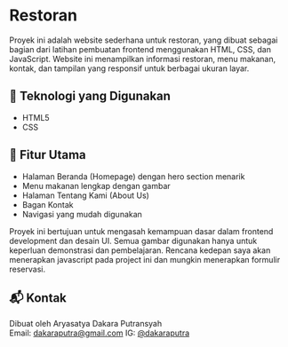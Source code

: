 # Restoran
Proyek ini adalah website sederhana untuk restoran, yang dibuat sebagai bagian dari latihan pembuatan frontend menggunakan HTML, CSS, dan JavaScript. Website ini menampilkan informasi restoran, menu makanan, kontak, dan tampilan yang responsif untuk berbagai ukuran layar.

## 🔧 Teknologi yang Digunakan

- HTML5
- CSS

## 🎯 Fitur Utama

- Halaman Beranda (Homepage) dengan hero section menarik
- Menu makanan lengkap dengan gambar
- Halaman Tentang Kami (About Us)
- Bagan Kontak
- Navigasi yang mudah digunakan
  
Proyek ini bertujuan untuk mengasah kemampuan dasar dalam frontend development dan desain UI. Semua gambar digunakan hanya untuk keperluan demonstrasi dan pembelajaran.
Rencana kedepan saya akan menerapkan javascript pada project ini dan mungkin menerapkan formulir reservasi.

## 📬 Kontak

Dibuat oleh Aryasatya Dakara Putransyah  
Email: dakaraputra@gmail.com
IG: [@dakaraputra](https://instagram.com/dakaraputra)
